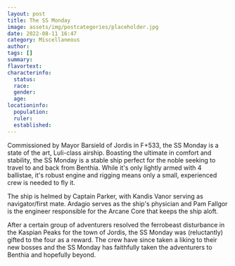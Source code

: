 ```yaml
---
layout: post
title: The SS Monday
image: assets/img/postcategories/placeholder.jpg
date: 2022-08-11 16:47
category: Miscellaneous
author: 
tags: []
summary: 
flavortext: 
characterinfo:
  status: 
  race: 
  gender: 
  age: 
locationinfo:
  population: 
  ruler: 
  established: 
---
```


Commissioned by Mayor Barsield of Jordis in F+533, the SS Monday is a state of the art, Luli-class airship. Boasting the ultimate in comfort and stability, the SS Monday is a stable ship perfect for the noble seeking to travel to and back from Benthia. While it's only lightly armed with 4 ballistae, it's robust engine and rigging means only a small, experienced crew is needed to fly it.

The ship is helmed by Captain Parker, with Kandis Vanor serving as navigator/first mate. Ardagio serves as the ship's physician and Pam Fallgor is the engineer responsible for the Arcane Core that keeps the ship aloft.

After a certain group of adventurers resolved the ferrobeast disturbance in the Kaspian Peaks for the town of Jordis, the SS Monday was (reluctantly) gifted to the four as a reward. The crew have since taken a liking to their new bosses and the SS Monday has faithfully taken the adventurers to Benthia and hopefully beyond.